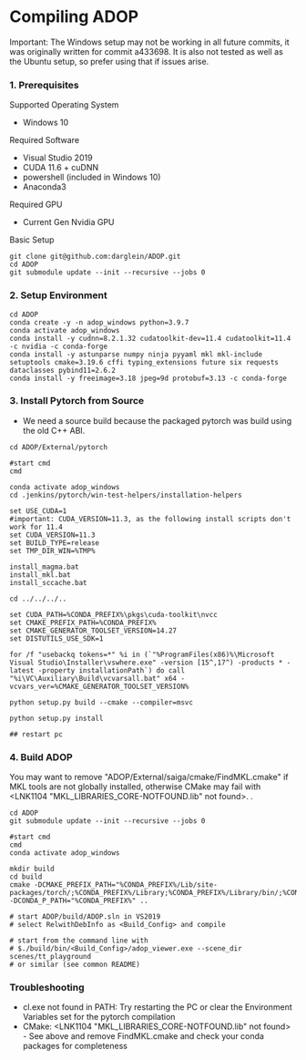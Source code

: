 # Compiling ADOP

Important: The Windows setup may not be working in all future commits, it was originally written for commit a433698. 
It is also not tested as well as the Ubuntu setup, so prefer using that if issues arise.

### 1. Prerequisites

Supported Operating System
  * Windows 10

Required Software
  * Visual Studio 2019
  * CUDA 11.6 + cuDNN
  * powershell (included in Windows 10)
  * Anaconda3

Required GPU
  * Current Gen Nvidia GPU

Basic Setup
```shell
git clone git@github.com:darglein/ADOP.git
cd ADOP
git submodule update --init --recursive --jobs 0
```

### 2. Setup Environment
 
```shell
cd ADOP
conda create -y -n adop_windows python=3.9.7
conda activate adop_windows
conda install -y cudnn=8.2.1.32 cudatoolkit-dev=11.4 cudatoolkit=11.4 -c nvidia -c conda-forge
conda install -y astunparse numpy ninja pyyaml mkl mkl-include setuptools cmake=3.19.6 cffi typing_extensions future six requests dataclasses pybind11=2.6.2
conda install -y freeimage=3.18 jpeg=9d protobuf=3.13 -c conda-forge

```

### 3. Install Pytorch from Source
 
 * We need a source build because the packaged pytorch was build using the old C++ ABI. 
 
 
 ```shell
cd ADOP/External/pytorch

#start cmd
cmd

conda activate adop_windows
cd .jenkins/pytorch/win-test-helpers/installation-helpers

set USE_CUDA=1
#important: CUDA_VERSION=11.3, as the following install scripts don't work for 11.4
set CUDA_VERSION=11.3
set BUILD_TYPE=release
set TMP_DIR_WIN=%TMP%

install_magma.bat
install_mkl.bat	
install_sccache.bat

cd ../../../..

set CUDA_PATH=%CONDA_PREFIX%\pkgs\cuda-toolkit\nvcc
set CMAKE_PREFIX_PATH=%CONDA_PREFIX%
set CMAKE_GENERATOR_TOOLSET_VERSION=14.27
set DISTUTILS_USE_SDK=1

for /f "usebackq tokens=*" %i in (`"%ProgramFiles(x86)%\Microsoft Visual Studio\Installer\vswhere.exe" -version [15^,17^) -products * -latest -property installationPath`) do call "%i\VC\Auxiliary\Build\vcvarsall.bat" x64 -vcvars_ver=%CMAKE_GENERATOR_TOOLSET_VERSION%

python setup.py build --cmake --compiler=msvc

python setup.py install

## restart pc

```

### 4. Build ADOP 

You may want to remove "ADOP/External/saiga/cmake/FindMKL.cmake" if MKL tools are not globally installed, otherwise CMake may fail with <LNK1104 "MKL_LIBRARIES_CORE-NOTFOUND.lib" not found>.
.

```shell
cd ADOP
git submodule update --init --recursive --jobs 0

#start cmd
cmd
conda activate adop_windows

mkdir build
cd build
cmake -DCMAKE_PREFIX_PATH="%CONDA_PREFIX%/Lib/site-packages/torch/;%CONDA_PREFIX%/Library;%CONDA_PREFIX%/Library/bin/;%CONDA_PREFIX%" -DCONDA_P_PATH="%CONDA_PREFIX%" ..

# start ADOP/build/ADOP.sln in VS2019
# select RelwithDebInfo as <Build_Config> and compile

# start from the command line with 
# $./build/bin/<Build_Config>/adop_viewer.exe --scene_dir scenes/tt_playground 
# or similar (see common README)

```

### Troubleshooting
  * cl.exe not found in PATH: Try restarting the PC or clear the Environment Variables set for the pytorch compilation
  * CMake: <LNK1104 "MKL_LIBRARIES_CORE-NOTFOUND.lib" not found> - See above and remove FindMKL.cmake and check your conda packages for completeness
